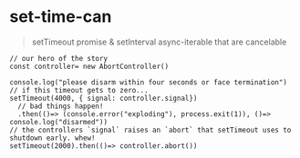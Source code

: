 # set-time-can

> setTimeout promise & setInterval async-iterable that are cancelable

```
// our hero of the story
const controller= new AbortController()

console.log("please disarm within four seconds or face termination")
// if this timeout gets to zero...
setTimeout(4000, { signal: controller.signal})
  // bad things happen!
  .then(()=> (console.error("exploding"), process.exit(1)), ()=> console.log("disarmed"))
// the controllers `signal` raises an `abort` that setTimeout uses to shutdown early. whew!
setTimeout(2000).then(()=> controller.abort())
```
